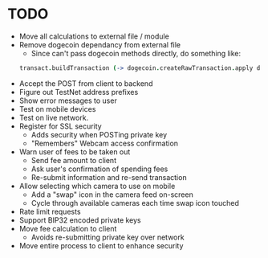 # TODO

* Move all calculations to external file / module
* Remove dogecoin dependancy from external file
  * Since can't pass dogecoin methods directly, do something like:
  ```coffeescript
  transact.buildTransaction (-> dogecoin.createRawTransaction.apply dogecoin, arguments), inputs, to, next
  ```
* Accept the POST from client to backend
* Figure out TestNet address prefixes
* Show error messages to user
* Test on mobile devices
* Test on live network.
* Register for SSL security
  * Adds security when POSTing private key
  * "Remembers" Webcam access confirmation
* Warn user of fees to be taken out
  * Send fee amount to client
  * Ask user's confirmation of spending fees
  * Re-submit information and re-send transaction
* Allow selecting which camera to use on mobile
  * Add a "swap" icon in the camera feed on-screen
  * Cycle through available cameras each time swap icon touched
* Rate limit requests
* Support BIP32 encoded private keys
* Move fee calculation to client
  * Avoids re-submitting private key over network
* Move entire process to client to enhance security
